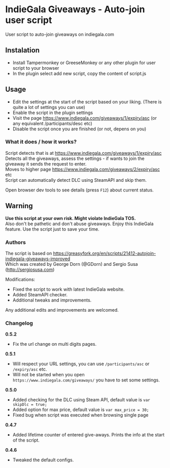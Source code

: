 # IndieGala Giveaways - Auto-join user script
User script to auto-join giveaways on indiegala.com

## Instalation
- Install Tampermonkey or GreeseMonkey or any other plugin for user script to your browser
- In the plugin select add new script, copy the content of script.js

## Usage

- Edit the settings at the start of the script based on your liking. (There is quite a lot of settings you can use)
- Enable the script in the plugin settings
- Visit the page https://www.indiegala.com/giveaways/1/expiry/asc (or any equivalent /participants/desc etc)
- Disable the script once you are finished (or not, depens on you)

### What it does / how it works?
Script detects that is at https://www.indiegala.com/giveaways/1/expiry/asc  
Detects all the giveaways, assess the settings - if wants to join the giveaway it sends the request to enter.  
Moves to higher page https://www.indiegala.com/giveaways/2/expiry/asc etc  
Script can automatically detect DLC using SteamAPI and skip them.  
  
Open browser dev tools to see details (press `F12`) about current status.

## Warning
**Use this script at your own risk. Might violate IndieGala TOS.**  
Also don't be pathetic and don't abuse giveaways. Enjoy this IndieGala feature. Use the script just to save your time.

### Authors

The script is based on https://greasyfork.org/en/scripts/21412-autojoin-indiegala-giveaways-improved  
Which was created by George Dorn (@GDorn) and Sergio Susa (http://sergiosusa.com)

Modifications:

- Fixed the script to work with latest IndieGala website.
- Added SteamAPI checker.
- Additional tweaks and improvements. 

Any additional edits and improvements are welcomed.

### Changelog

**0.5.2**
- Fix the url change on multi digits pages.

**0.5.1**
- Will respect your URL settings, you can use `/participants/asc` or `/expiry/asc` etc.
- Will not be started when you open `https://www.indiegala.com/giveaways/` you have to set some settings.

**0.5.0**
- Added checking for the DLC using Steam API, default value  is `var skipDlc = true;`
- Added option for max price, default value is `var max_price = 30;`
- Fixed bug when script was executed when browsing single page

**0.4.7**
- Added lifetime counter of entered give-aways. Prints the info at the start of the script.

**0.4.6**
- Tweaked the default configs.
